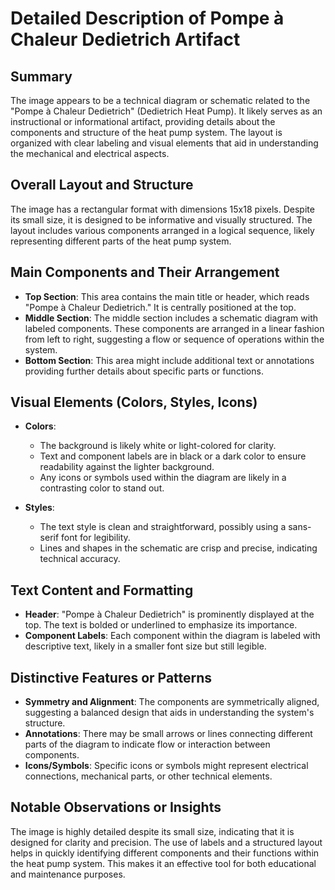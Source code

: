 # Detailed Description of Pompe à Chaleur Dedietrich Artifact

## Summary
The image appears to be a technical diagram or schematic related to the "Pompe à Chaleur Dedietrich" (Dedietrich Heat Pump). It likely serves as an instructional or informational artifact, providing details about the components and structure of the heat pump system. The layout is organized with clear labeling and visual elements that aid in understanding the mechanical and electrical aspects.

## Overall Layout and Structure
The image has a rectangular format with dimensions 15x18 pixels. Despite its small size, it is designed to be informative and visually structured. The layout includes various components arranged in a logical sequence, likely representing different parts of the heat pump system.

## Main Components and Their Arrangement
- **Top Section**: This area contains the main title or header, which reads "Pompe à Chaleur Dedietrich." It is centrally positioned at the top.
- **Middle Section**: The middle section includes a schematic diagram with labeled components. These components are arranged in a linear fashion from left to right, suggesting a flow or sequence of operations within the system.
- **Bottom Section**: This area might include additional text or annotations providing further details about specific parts or functions.

## Visual Elements (Colors, Styles, Icons)
- **Colors**:
  - The background is likely white or light-colored for clarity.
  - Text and component labels are in black or a dark color to ensure readability against the lighter background.
  - Any icons or symbols used within the diagram are likely in a contrasting color to stand out.

- **Styles**:
  - The text style is clean and straightforward, possibly using a sans-serif font for legibility.
  - Lines and shapes in the schematic are crisp and precise, indicating technical accuracy.

## Text Content and Formatting
- **Header**: "Pompe à Chaleur Dedietrich" is prominently displayed at the top. The text is bolded or underlined to emphasize its importance.
- **Component Labels**: Each component within the diagram is labeled with descriptive text, likely in a smaller font size but still legible.

## Distinctive Features or Patterns
- **Symmetry and Alignment**: The components are symmetrically aligned, suggesting a balanced design that aids in understanding the system's structure.
- **Annotations**: There may be small arrows or lines connecting different parts of the diagram to indicate flow or interaction between components.
- **Icons/Symbols**: Specific icons or symbols might represent electrical connections, mechanical parts, or other technical elements.

## Notable Observations or Insights
The image is highly detailed despite its small size, indicating that it is designed for clarity and precision. The use of labels and a structured layout helps in quickly identifying different components and their functions within the heat pump system. This makes it an effective tool for both educational and maintenance purposes.